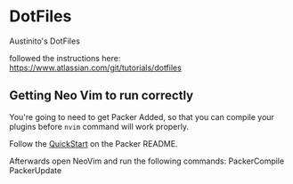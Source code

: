 # DotFiles
Austinito's DotFiles

followed the instructions here:
https://www.atlassian.com/git/tutorials/dotfiles

## Getting Neo Vim to run correctly

You're going to need to get Packer Added, so that you can compile your plugins before `nvim` command will work properly.

Follow the [QuickStart](https://github.com/wbthomason/packer.nvim#quickstart) on the Packer README.

Afterwards open NeoVim and run the following commands:
PackerCompile
PackerUpdate
